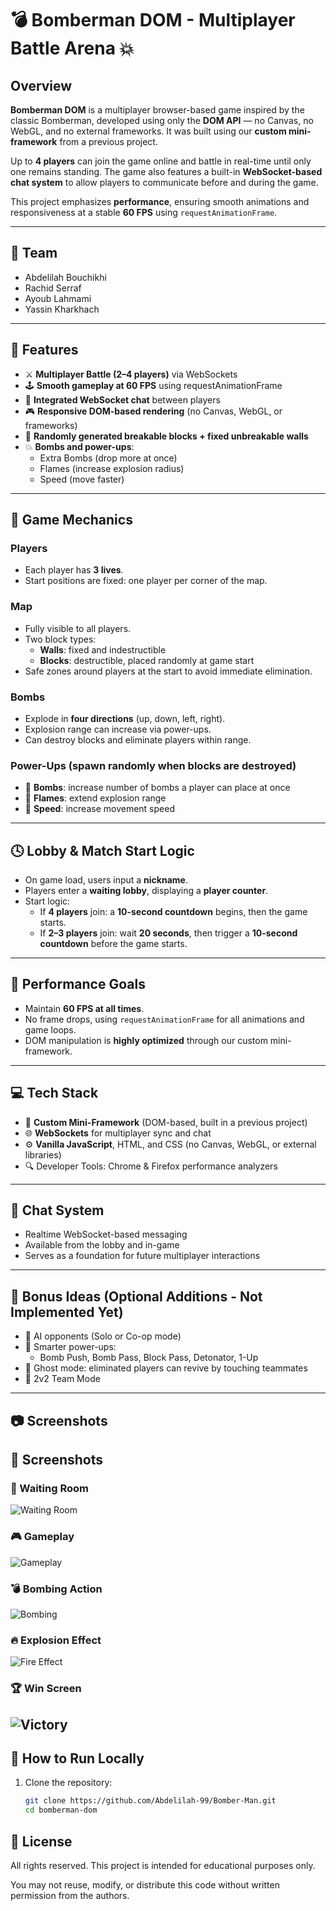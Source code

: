 # 💣 Bomberman DOM - Multiplayer Battle Arena 💥

## Overview

**Bomberman DOM** is a multiplayer browser-based game inspired by the classic Bomberman, developed using only the **DOM API** — no Canvas, no WebGL, and no external frameworks. It was built using our **custom mini-framework** from a previous project.

Up to **4 players** can join the game online and battle in real-time until only one remains standing. The game also features a built-in **WebSocket-based chat system** to allow players to communicate before and during the game.

This project emphasizes **performance**, ensuring smooth animations and responsiveness at a stable **60 FPS** using `requestAnimationFrame`.

---

## 👥 Team

- Abdelilah Bouchikhi  
- Rachid Serraf  
- Ayoub Lahmami  
- Yassin Kharkhach  

---

## 🚀 Features

- ⚔️ **Multiplayer Battle (2–4 players)** via WebSockets  
- 🕹️ **Smooth gameplay at 60 FPS** using requestAnimationFrame  
- 💬 **Integrated WebSocket chat** between players  
- 🎮 **Responsive DOM-based rendering** (no Canvas, WebGL, or frameworks)  
- 🧱 **Randomly generated breakable blocks + fixed unbreakable walls**  
- 💥 **Bombs and power-ups**:  
  - Extra Bombs (drop more at once)  
  - Flames (increase explosion radius)  
  - Speed (move faster)  

---

## 🧩 Game Mechanics

### Players
- Each player has **3 lives**.
- Start positions are fixed: one player per corner of the map.

### Map
- Fully visible to all players.
- Two block types:
  - **Walls**: fixed and indestructible
  - **Blocks**: destructible, placed randomly at game start
- Safe zones around players at the start to avoid immediate elimination.

### Bombs
- Explode in **four directions** (up, down, left, right).
- Explosion range can increase via power-ups.
- Can destroy blocks and eliminate players within range.

### Power-Ups (spawn randomly when blocks are destroyed)
- 🔸 **Bombs**: increase number of bombs a player can place at once  
- 🔸 **Flames**: extend explosion range  
- 🔸 **Speed**: increase movement speed  

---

## 🕓 Lobby & Match Start Logic

- On game load, users input a **nickname**.
- Players enter a **waiting lobby**, displaying a **player counter**.
- Start logic:
  - If **4 players** join: a **10-second countdown** begins, then the game starts.
  - If **2–3 players** join: wait **20 seconds**, then trigger a **10-second countdown** before the game starts.

---

## 🧠 Performance Goals

- Maintain **60 FPS at all times**.
- No frame drops, using `requestAnimationFrame` for all animations and game loops.
- DOM manipulation is **highly optimized** through our custom mini-framework.

---

## 💻 Tech Stack

- 🔧 **Custom Mini-Framework** (DOM-based, built in a previous project)
- 🌐 **WebSockets** for multiplayer sync and chat
- ⚙️ **Vanilla JavaScript**, HTML, and CSS (no Canvas, WebGL, or external libraries)
- 🔍 Developer Tools: Chrome & Firefox performance analyzers

---

## 💬 Chat System

- Realtime WebSocket-based messaging
- Available from the lobby and in-game
- Serves as a foundation for future multiplayer interactions

---

## 🌟 Bonus Ideas (Optional Additions - Not Implemented Yet)

- 🤖 AI opponents (Solo or Co-op mode)
- 🧠 Smarter power-ups:  
  - Bomb Push, Bomb Pass, Block Pass, Detonator, 1-Up
- 👻 Ghost mode: eliminated players can revive by touching teammates
- 🎯 2v2 Team Mode

---

## 📷 Screenshots

## 📸 Screenshots

### 👥 Waiting Room
![Waiting Room](./client/Assets/readme/waitingPage.png)

### 🎮 Gameplay
![Gameplay](./client/Assets/readme/gamePlay.png)

### 💣 Bombing Action
![Bombing](./client/Assets/readme/bombing.png)

### 🔥 Explosion Effect
![Fire Effect](./client/Assets/readme/fireEffect.png)

### 🏆 Win Screen
![Victory](./client/Assets/readme/win.png)
---

## 🧪 How to Run Locally

1. Clone the repository:
   ```bash
   git clone https://github.com/Abdelilah-99/Bomber-Man.git
   cd bomberman-dom

## 📄 License

All rights reserved. This project is intended for educational purposes only.

You may not reuse, modify, or distribute this code without written permission from the authors.
